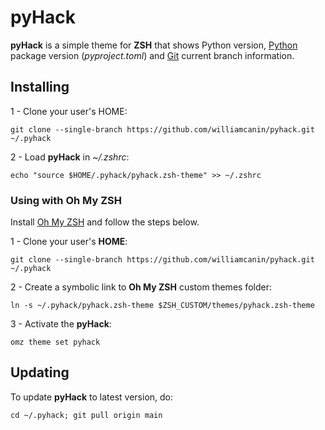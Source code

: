 # pyHack

**pyHack** is a simple theme for **ZSH** that shows Python version, [Python](https://python.org) package version (*pyproject.toml*) and [Git](https://git-scm.com/) current branch information.

## Installing

1 - Clone your user's HOME:

```
git clone --single-branch https://github.com/williamcanin/pyhack.git ~/.pyhack
```

2 - Load **pyHack** in *~/.zshrc*:

```
echo "source $HOME/.pyhack/pyhack.zsh-theme" >> ~/.zshrc
```

### Using with **Oh My ZSH**

Install [Oh My ZSH](https://ohmyz.sh/) and follow the steps below.

1 - Clone your user's **HOME**:

```
git clone --single-branch https://github.com/williamcanin/pyhack.git ~/.pyhack
```

2 - Create a symbolic link to **Oh My ZSH** custom themes folder:

```
ln -s ~/.pyhack/pyhack.zsh-theme $ZSH_CUSTOM/themes/pyhack.zsh-theme
```

3 - Activate the **pyHack**:

```
omz theme set pyhack
```

## Updating

To update **pyHack** to latest version, do:

```
cd ~/.pyhack; git pull origin main
```